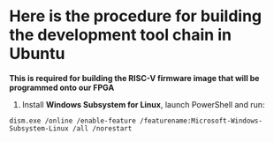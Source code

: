 # Here is the procedure for building the development tool chain in Ubuntu

__This is required for building the RISC-V firmware image that will be programmed onto our FPGA__

1. Install **Windows Subsystem for Linux**, launch PowerShell and run:
```
dism.exe /online /enable-feature /featurename:Microsoft-Windows-Subsystem-Linux /all /norestart
```
